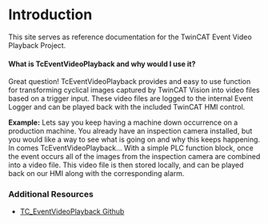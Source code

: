 
# Introduction

This site serves as reference documentation for the TwinCAT Event Video Playback Project.

#### What is TcEventVideoPlayback and why would I use it?

Great question! TcEventVideoPlayback provides and easy to use function for transforming cyclical images captured by TwinCAT Vision into video files based on a trigger input. These video files are logged to the internal Event Logger and can be played back with the included TwinCAT HMI control.

**Example:** Lets say you keep having a machine down occurrence on a production machine. You already have an inspection camera installed, but you would like a way to see what is going on and why this keeps happening. In comes TcEventVideoPlayback... With a simple PLC function block, once the event occurs all of the images from the inspection camera are combined into a video file. This video file is then stored locally, and can be played back on our HMI along with the corresponding alarm.



### Additional Resources

- [TC_EventVideoPlayback Github](https://github.com/Beckhoff-USA-Community/TC_EventVideoPlayback)
